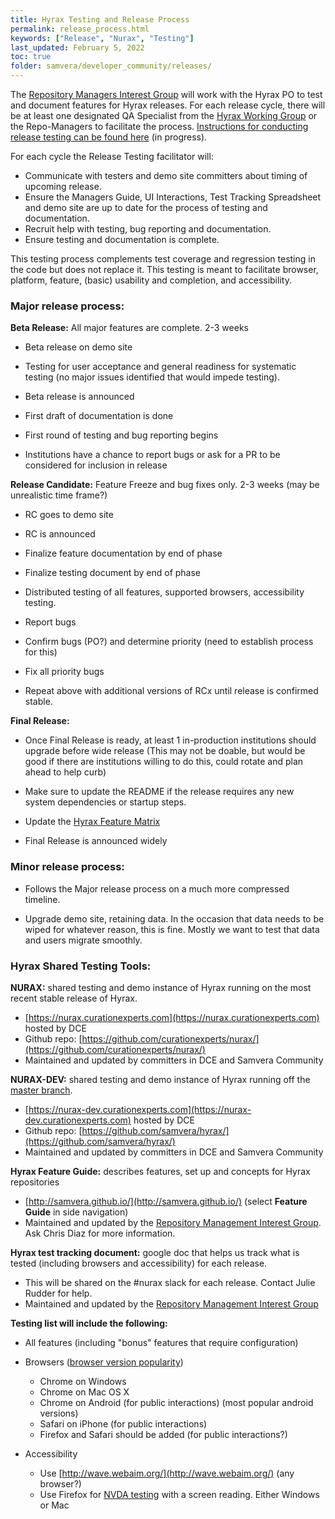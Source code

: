 ```yaml
---
title: Hyrax Testing and Release Process
permalink: release_process.html
keywords: ["Release", "Nurax", "Testing"]
last_updated: February 5, 2022
toc: true
folder: samvera/developer_community/releases/
---
```


The [Repository Managers Interest Group](https://samvera.atlassian.net/wiki/spaces/samvera/pages/405212548/Samvera+Repository+Management+Interest+Group) will work with the Hyrax PO to test and document features for Hyrax releases. For each release cycle, there will be at least one designated QA Specialist from the [Hyrax Working Group](https://samvera.atlassian.net/wiki/spaces/samvera/pages/496632295/Hyrax+Maintenance+Working+Group) or the Repo-Managers to facilitate the process. [Instructions for conducting release testing can be found here](/release_testing.html) (in progress).

For each cycle the Release Testing facilitator will:

- Communicate with testers and demo site committers about timing of upcoming release.
- Ensure the Managers Guide, UI Interactions, Test Tracking Spreadsheet and demo site are up to date for the process of testing and documentation.
- Recruit help with testing, bug reporting and documentation.
- Ensure testing and documentation is complete.

This testing process complements test coverage and regression testing in the code but does not replace it. This testing is meant to facilitate browser, platform, feature, (basic) usability and completion, and accessibility.

### Major release process:

**Beta Release:** All major features are complete. 2-3 weeks

- Beta release on demo site

- Testing for user acceptance and general readiness for systematic testing (no major issues identified that would impede testing).

- Beta release is announced

- First draft of documentation is done

- First round of testing and bug reporting begins

- Institutions have a chance to report bugs or ask for a PR to be considered for inclusion in release

**Release Candidate:** Feature Freeze and bug fixes only. 2-3 weeks (may be unrealistic time frame?)

- RC goes to demo site

- RC is announced

- Finalize feature documentation by end of phase

- Finalize testing document by end of phase

- Distributed testing of all features, supported browsers, accessibility testing.

- Report bugs

- Confirm bugs (PO?) and determine priority (need to establish process for this)

- Fix all priority bugs

- Repeat above with additional versions of RCx until release is confirmed stable.

**Final Release:**

- Once Final Release is ready, at least 1 in-production institutions should upgrade before wide release (This may not be doable, but would be good if there are institutions willing to do this, could rotate and plan ahead to help curb)

- Make sure to update the README if the release requires any new system dependencies or startup steps.

- Update the [Hyrax Feature Matrix](https://github.com/samvera/hyrax/wiki/Feature-matrix)

- Final Release is announced widely

### Minor release process:

- Follows the Major release process on a much more compressed timeline.

- Upgrade demo site, retaining data. In the occasion that data needs to be wiped for whatever reason, this is fine. Mostly we want to test that data and users migrate smoothly.

### Hyrax Shared Testing Tools:

**NURAX:** shared testing and demo instance of Hyrax running on the most recent stable release of Hyrax.

- [https://nurax.curationexperts.com](https://nurax.curationexperts.com) hosted by DCE
- Github repo: [https://github.com/curationexperts/nurax/](https://github.com/curationexperts/nurax/)
- Maintained and updated by committers in DCE and Samvera Community

**NURAX-DEV:** shared testing and demo instance of Hyrax running off the [master branch](https://github.com/samvera/hyrax).

- [https://nurax-dev.curationexperts.com](https://nurax-dev.curationexperts.com) hosted by DCE
- Github repo: [https://github.com/samvera/hyrax/](https://github.com/samvera/hyrax/)
- Maintained and updated by committers in DCE and Samvera Community

**Hyrax Feature Guide:** describes features, set up and concepts for Hyrax repositories

- [http://samvera.github.io/](http://samvera.github.io/) (select **Feature Guide** in side navigation)
- Maintained and updated by the [Repository Management Interest Group](https://samvera.atlassian.net/wiki/spaces/samvera/pages/405212548/Samvera+Repository+Management+Interest+Group). Ask Chris Diaz for more information.

**Hyrax test tracking document:** google doc that helps us track what is tested (including browsers and accessibility) for each release.

- This will be shared on the #nurax slack for each release. Contact Julie Rudder for help.
- Maintained and updated by the [Repository Management Interest Group](https://samvera.atlassian.net/wiki/spaces/samvera/pages/405212548/Samvera+Repository+Management+Interest+Group)

**Testing list will include the following:**

- All features (including "bonus" features that require configuration)
- Browsers ([browser version popularity](http://caniuse.com/usage-table))

  - Chrome on Windows
  - Chrome on Mac OS X
  - Chrome on Android (for public interactions) (most popular android versions)
  - Safari on iPhone (for public interactions)
  - Firefox and Safari should be added (for public interactions?)

- Accessibility

  - Use [http://wave.webaim.org/](http://wave.webaim.org/) (any browser?)
  - Use Firefox for [NVDA testing](http://nvaccess.org) with a screen reading. Either Windows or Mac
